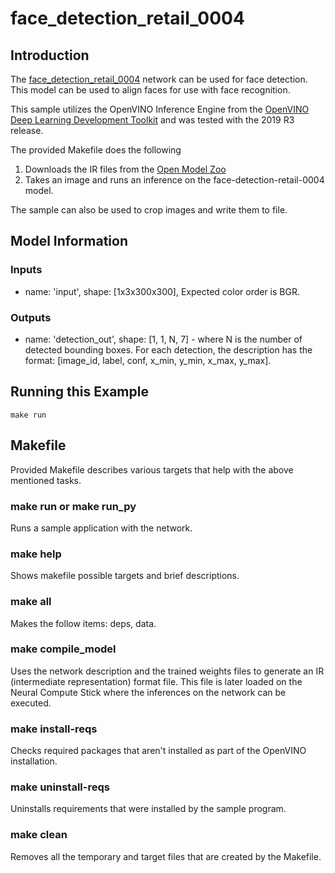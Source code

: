 # face_detection_retail_0004
## Introduction
The [face_detection_retail_0004](https://github.com/opencv/open_model_zoo/blob/master/intel_models/face-detection-retail-0004/description/face-detection-retail-0004.md) network can be used for face detection. This model can be used to align faces for use with face recognition.

This sample utilizes the OpenVINO Inference Engine from the [OpenVINO Deep Learning Development Toolkit](https://software.intel.com/en-us/openvino-toolkit) and was tested with the 2019 R3 release.

The provided Makefile does the following

1. Downloads the IR files from the [Open Model Zoo](https://github.com/opencv/open_model_zoo)
2. Takes an image and runs an inference on the face-detection-retail-0004 model.

The sample can also be used to crop images and write them to file. 

## Model Information
### Inputs
 - name: 'input', shape: [1x3x300x300], Expected color order is BGR.
### Outputs 
 - name: 'detection_out', shape: [1, 1, N, 7] - where N is the number of detected bounding boxes. For each detection, the description has the format: [image_id, label, conf, x_min, y_min, x_max, y_max].

## Running this Example
~~~
make run
~~~

## Makefile
Provided Makefile describes various targets that help with the above mentioned tasks.

### make run or make run_py
Runs a sample application with the network.


### make help
Shows makefile possible targets and brief descriptions. 

### make all
Makes the follow items: deps, data.

### make compile_model
Uses the network description and the trained weights files to generate an IR (intermediate representation) format file.  This file is later loaded on the Neural Compute Stick where the inferences on the network can be executed.  

### make install-reqs
Checks required packages that aren't installed as part of the OpenVINO installation.
 
### make uninstall-reqs
Uninstalls requirements that were installed by the sample program.

### make clean
Removes all the temporary and target files that are created by the Makefile.

